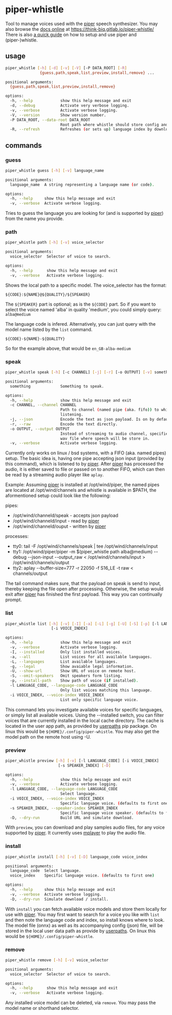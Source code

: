 # piper-whistle

Tool to manage voices used with the [piper][1] speech synthesizer. You may also browse the [docs online][2] at https://think-biq.gitlab.io/piper-whistle/
There is also [a quick guide](https://hackernoon.com/how-to-set-up-piper-speech-synthesizer-on-a-local-machine) on how to setup and use piper and (piper-)whistle.

## usage

```bash
piper_whistle [-h] [-d] [-v] [-V] [-P DATA_ROOT] [-R]
               {guess,path,speak,list,preview,install,remove} ...

positional arguments:
  {guess,path,speak,list,preview,install,remove}

options:
  -h, --help            show this help message and exit
  -d, --debug           Activate very verbose logging.
  -v, --verbose         Activate verbose logging.
  -V, --version         Show version number.
  -P DATA_ROOT, --data-root DATA_ROOT
                        Root path where whistle should store config and data in.
  -R, --refresh         Refreshes (or sets up) language index by downloading the latest lookup.
```

## commands

### guess

```bash
piper_whistle guess [-h] [-v] language_name

positional arguments:
  language_name  A string representing a language name (or code).

options:
  -h, --help     show this help message and exit
  -v, --verbose  Activate verbose logging.
```

Tries to guess the language you are looking for (and is supported by [piper][1]) from the name you provide.

### path

```bash
piper_whistle path [-h] [-v] voice_selector

positional arguments:
  voice_selector  Selector of voice to search.

options:
  -h, --help      show this help message and exit
  -v, --verbose   Activate verbose logging.
```

Shows the local path to a specific model. The voice_selector has the format:
```
${CODE}:${NAME}@${QUALITY}/${SPEAKER}
```
The ```${SPEAKER}``` part is optional; as is the ```${CODE}``` part. So if you want to select the voice named 'alba' in quality 'medium', you could simply query: ```alba@medium```

The language code is infered.
Alternatively, you can just query with the model name listed by the `list` command.  
```
${CODE}-${NAME}-${QUALITY}
```
So for the example above, that would be ```en_GB-alba-medium```

### speak

```bash
piper_whistle speak [-h] [-c CHANNEL] [-j] [-r] [-o OUTPUT] [-v] something

positional arguments:
  something             Something to speak.

options:
  -h, --help            show this help message and exit
  -c CHANNEL, --channel CHANNEL
                        Path to channel (named pipe (aka. fifo)) to which piper is
                        listening.
  -j, --json            Encode the text as json payload. Is on by default.
  -r, --raw             Encode the text directly.
  -o OUTPUT, --output OUTPUT
                        Instead of streaming to audio channel, specifies a path to
                        wav file where speech will be store in.
  -v, --verbose         Activate verbose logging.
```

Currently only works on linux / bsd systems, with a FIFO (aka. named pipes) setup. The basic idea is, having one pipe accepting json input (provided by this command), which is listened to by [piper][1]. After [piper][1] has processed the audio, it is either saved to file or passed on to another FIFO, which can then be read by a streaming audio player like `aplay`.

Example:
Assuming [piper][1] is installed at /opt/wind/piper, the named pipes are located at /opt/wind/channels and whistle is available in $PATH, the aformentioned setup could look like the following:

pipes:

* /opt/wind/channeld/speak - accepts json payload
* /opt/wind/channeld/input - read by [piper][1]
* /opt/wind/channeld/ouput - written by [piper][1]

processes:

* tty0: tail -F /opt/wind/channels/speak | tee /opt/wind/channels/input
* tty1: /opt/wind/piper/piper -m $(piper_whistle path alba@medium) --debug --json-input --output_raw < /opt/wind/channels/input > /opt/wind/channels/output
* tty2: aplay --buffer-size=777 -r 22050 -f S16_LE -t raw < channels/output

The tail command makes sure, that the payload on speak is send to input,
thereby keeping the file open after processing. Otherwise, the setup would exit
after [piper][1] has finished the first payload. This way you can continually prompt.

### list

```bash
piper_whistle list [-h] [-v] [-I] [-a] [-L] [-g] [-U] [-S] [-p] [-l LANGUAGE_CODE]
                    [-i VOICE_INDEX]

options:
  -h, --help            show this help message and exit
  -v, --verbose         Activate verbose logging.
  -I, --installed       Only list installed voices.
  -a, --all             List voices for all available languages.
  -L, --languages       List available languages.
  -g, --legal           Show avaiable legal information.
  -U, --show-url        Show URL of voice on remote host.
  -S, --omit-speakers   Omit speakers form listing.
  -p, --install-path    Show path of voice (if installed).
  -l LANGUAGE_CODE, --language-code LANGUAGE_CODE
                        Only list voices matching this language.
  -i VOICE_INDEX, --voice-index VOICE_INDEX
                        List only specific language voice.
```

This command lets you investigate available voices for specific languages, or
simply list all available voices. Using the --installed switch, you can filter
voices that are currently installed in the local cache directory. The cache is
located in the user app path, as provided by [userpaths](https://pypi.org/project/userpaths/) pip package. On linux this would be `${HOME}/.config/piper-whistle`. You may also get the model path on the remote host using -U.

### preview

```bash
piper_whistle preview [-h] [-v] [-l LANGUAGE_CODE] [-i VOICE_INDEX]
                       [-s SPEAKER_INDEX] [-D]

options:
  -h, --help            show this help message and exit
  -v, --verbose         Activate verbose logging.
  -l LANGUAGE_CODE, --language-code LANGUAGE_CODE
                        Select language.
  -i VOICE_INDEX, --voice-index VOICE_INDEX
                        Specific language voice. (defaults to first one)
  -s SPEAKER_INDEX, --speaker-index SPEAKER_INDEX
                        Specific language voice speaker. (defaults to first one)
  -D, --dry-run         Build URL and simulate download.
```

With `preview`, you can download and play samples audio files, for any voice
supported by [piper][1]. It currently uses [mplayer](http://www.mplayerhq.hu/) to play the audio file.

### install

```bash
piper_whistle install [-h] [-v] [-D] language_code voice_index

positional arguments:
  language_code  Select language.
  voice_index    Specific language voice. (defaults to first one)

options:
  -h, --help     show this help message and exit
  -v, --verbose  Activate verbose logging.
  -D, --dry-run  Simulate download / install.
```

With `install` you can fetch available voice models and store them locally for
use with [piper][1]. You may first want to search for a voice you like with `list`
and then note the language code and index, so install knows where to look.
The model file (onnx) as well as its accompanying config (json) file, will be
stored in the local user data path as provide by [userpaths](https://pypi.org/project/userpaths/). On linux this would be `${HOME}/.config/piper-whistle`.

### remove

```bash
piper_whistle remove [-h] [-v] voice_selector

positional arguments:
  voice_selector  Selector of voice to search.

options:
  -h, --help      show this help message and exit
  -v, --verbose   Activate verbose logging.
```

Any installed voice model can be deleted, via `remove`. You may pass the model name or shorthand selector.

[1]: https://github.com/rhasspy/piper
[2]: https://think-biq.gitlab.io/piper-whistle/
